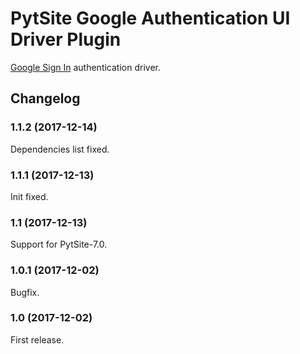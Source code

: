 # PytSite Google Authentication UI Driver Plugin

[Google Sign In](https://developers.google.com/identity/sign-in/web/)
authentication driver.


## Changelog


### 1.1.2 (2017-12-14)

Dependencies list fixed.


### 1.1.1 (2017-12-13)

Init fixed.


### 1.1 (2017-12-13)

Support for PytSite-7.0.


### 1.0.1 (2017-12-02)

Bugfix.


### 1.0 (2017-12-02)

First release.
